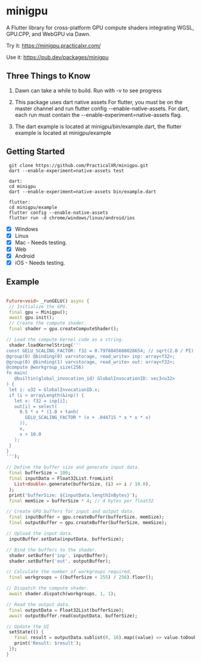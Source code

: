 
# minigpu

A Flutter library for cross-platform GPU compute shaders integrating WGSL, GPU.CPP, and WebGPU via Dawn.

Try it: https://minigpu.practicalxr.com/

Use it: https://pub.dev/packages/minigpu

## Three Things to Know

1. Dawn can take a while to build. Run with -v to see progress

2. This package uses dart native assets
For flutter, you must be on the master channel and run flutter config --enable-native-assets.
For dart, each run must contain the --enable-experiment=native-assets flag.

3. The dart example is located at minigpu/bin/example.dart, the flutter example is located at minigpu/example

## Getting Started

```console
 git clone https://github.com/PracticalXR/minigpu.git
 dart --enable-experiment=native-assets test

 dart:
 cd minigpu
 dart --enable-experiment=native-assets bin/example.dart

 flutter:
 cd minigpu/example
 flutter config --enable-native-assets
 flutter run -d chrome/windows/linux/android/ios
```

- [x] Windows
- [x] Linux
- [x] Mac - Needs testing.
- [x] Web
- [x] Android
- [x] iOS - Needs testing.

## Example

 ```dart

Future<void> _runGELU() async {
  // Initialize the GPU.
  final gpu = Minigpu();
  await gpu.init();
  // Create the compute shader.
  final shader = gpu.createComputeShader();

// Load the compute kernel code as a string.
  shader.loadKernelString('''
const GELU_SCALING_FACTOR: f32 = 0.7978845608028654; // sqrt(2.0 / PI)
@group(0) @binding(0) var<storage, read_write> inp: array<f32>;
@group(0) @binding(1) var<storage, read_write> out: array<f32>;
@compute @workgroup_size(256)
fn main(
    @builtin(global_invocation_id) GlobalInvocationID: vec3<u32>
) {
  let i: u32 = GlobalInvocationID.x;
  if (i < arrayLength(&inp)) {
    let x: f32 = inp[i];
    out[i] = select(
      0.5 * x * (1.0 + tanh(
        GELU_SCALING_FACTOR * (x + .044715 * x * x * x)
      )),
      x,
      x > 10.0
    );
  }
}
''');

// Define the buffer size and generate input data.
  final bufferSize = 100;
  final inputData = Float32List.fromList(
    List<double>.generate(bufferSize, (i) => i / 10.0),
  );
  print('bufferSize: ${inputData.lengthInBytes}');
  final memSize = bufferSize * 4; // 4 bytes per float32

// Create GPU buffers for input and output data.
  final inputBuffer = gpu.createBuffer(bufferSize, memSize);
  final outputBuffer = gpu.createBuffer(bufferSize, memSize);

// Upload the input data.
  inputBuffer.setData(inputData, bufferSize);

// Bind the buffers to the shader.
  shader.setBuffer('inp', inputBuffer);
  shader.setBuffer('out', outputBuffer);

// Calculate the number of workgroups required.
  final workgroups = ((bufferSize + 255) / 256).floor();

// Dispatch the compute shader.
  await shader.dispatch(workgroups, 1, 1);

// Read the output data.
  final outputData = Float32List(bufferSize);
  await outputBuffer.read(outputData, bufferSize);

// Update the UI 
  setState(() {
    final result = outputData.sublist(0, 16).map((value) => value.toDouble()).toList();
    print('Result: $result');
  });
}
  ```
